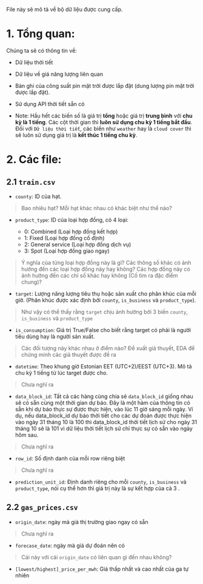 File này sẽ mô tả về bộ dữ liệu được cung cấp. 
# 1. Tổng quan:
Chúng ta sẽ có thông tin về:

- Dữ liệu thời tiết

- Dữ liệu về giá năng lượng liên quan

- Bản ghi của công suất pin mặt trời được lắp đặt (dung lượng pin mặt trời được lắp đặt).

- Sử dụng API thời tiết sẵn có

- Note: Hầu hết các biến số là giá trị **tổng** hoặc giá trị **trung bình** với **chu kỳ là 1 tiếng**. Các cột thời gian thì **luôn sử dụng chu kỳ 1 tiếng bắt đầu**. Đối với ` Dữ liệu thời tiết `, các biến như `weather` hay là `cloud cover` thì sẽ luôn sử dụng giá trị là **kết thúc 1 tiếng chu kỳ**. 

# 2. Các file:

## 2.1 `train.csv`

- `county`: ID của hạt.

> Bao nhiêu hạt? Mỗi hạt khác nhau có khác biệt như thế nào? 

- `product_type`: ID của loại hợp đồng, có 4 loại:

    - 0: Combined (Loại hợp đồng kết hợp)
    - 1: Fixed (Loại hợp đồng cố định)
    - 2: General service (Loại hợp đồng dịch vụ)
    - 3: Spot (Loại hợp đồng giao ngay)

> Ý nghĩa của từng loại hợp đồng này là gì? Các thông số khác có ảnh hưởng đến các loại hợp đồng này hay không? Các hợp đồng này có ảnh hưởng đến các chỉ số khác hay không (Cố tìm ra đặc điểm chung)? 

- `target`: Lượng năng lượng tiêu thụ hoặc sản xuất cho phân khúc của mỗi giờ. (Phân khúc được xác định bởi `county`, `is_business` và `product_type`).

> Như vậy có thể thấy rằng `target` chịu ảnh hưởng bởi 3 biến `county`, `is_business` và `product_type`

- `is_consumption`: Giá trị True/False cho biết rằng target có phải là người tiêu dùng hay là người sản xuất. 

> Các đối tượng này khác nhau ở điểm nào? Đề xuất giả thuyết, EDA để chứng minh các giả thuyết được đề ra

- `datetime`: Theo khung giờ Estonian EET (UTC+2)/EEST (UTC+3). Mô tả chu kỳ 1 tiếng từ lúc target được cho. 

> Chưa nghĩ ra

- `data_block_id`: Tất cả các hàng cùng chia sẻ `data_block_id` giống nhau sẽ có sẵn cùng một thời gian dự báo. Đây là một hàm của thông tin có sẵn khi dự báo thực sự được thực hiện, vào lúc 11 giờ sáng mỗi ngày. Ví dụ, nếu data_block_id dự báo thời tiết cho các dự đoán được thực hiện vào ngày 31 tháng 10 là 100 thì data_block_id thời tiết lịch sử cho ngày 31 tháng 10 sẽ là 101 vì dữ liệu thời tiết lịch sử chỉ thực sự có sẵn vào ngày hôm sau.

> Chưa nghĩ ra

- `row_id`: Số định danh của mỗi row riêng biệt

> Chưa nghĩ ra

- `prediction_unit_id`: Định danh riêng cho mỗi `county`, `is_business` và `product_type`, nói cụ thể hơn thì giá trị này là sự kết hợp của cả 3 .

## 2.2 `gas_prices.csv`

- `origin_date`: ngày mà giá thị trường giao ngay có sẵn

> Chưa nghĩ ra

- `forecase_date`: ngày mà giá dự đoán nên có

> Cái này với cái `origin_date` có liên quan gì đến nhau không? 

- `[lowest/highest]_price_per_mwh`: Giá thấp nhất và cao nhất của ga tự nhiên 